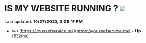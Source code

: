 # IS MY WEBSITE RUNNING ? [![](https://img.shields.io/static/v1?label=Sponsor&message=%E2%9D%A4&logo=GitHub&color=%23fe8e86)](https://github.com/sponsors/Youssef-Lehmam)

Last updated: **10/27/2025, 5:09:17 PM**

- `GET` [https://youssefservice.me](https://youssefservice.me) - **Up** (532ms)
